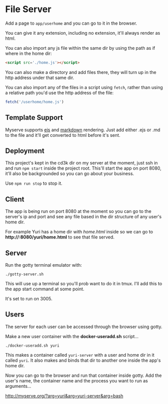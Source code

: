 # File Server
Add a page to `app/userhome` and you can go to it in the browser.

You can give it any extension, including no extension, it'll always render as
html.

You can also import any js file within the same dir by using the path as if
where in the home dir:

```html
<script src='./home.js'></script>
```

You can also make a directory and add files there, they will turn up in the
http address under that same dir.

You can also import any of the files in a script using `fetch`, rather than
using a relative path you'd use the http address of the file:

```js
fetch('/userhome/home.js')
```

## Template Support

Myserve supports [ejs](https://github.com/mde/ejs) and
[markdown](https://www.markdownguide.org) rendering. Just add either .ejs or
.md to the file and it'll get converted to html before it's sent.

## Deployment

This project's kept in the cd3k dir on my server at the moment, just ssh in
and run `npm start` inside the project root. This'll start the app on port
8080, it'll also be backgrounded so you can go about your business.

Use `npm run stop` to stop it.

## Client

The app is being run on port 8080 at the moment so you can go to the server's
ip and port and see any file based in the dir structure of any
user's home dir.

For example Yuri has a home dir with *home.html* inside so we can go to
**http://<ip-addr>:8080/yuri/home.html** to see that file served.

## Server

Run the gotty terminal emulator with:

```posix
./gotty-server.sh
```

This will use up a terminal so you'll prob want to do it in tmux. I'll add this
to the app start command at some point.

It's set to run on 3005.

## Users

The server for each user can be accessed through the browser using gotty.

Make a new user container with the **docker-useradd.sh** script...

```posix
./docker-useradd.sh yuri
```

This makes a container called `yuri-server` with a user and home dir in it
called `yuri`. It also makes and binds that dir to another one inside the app's
home dir.

Now you can go to the browser and run that container inside gotty. Add the
user's name, the container name and the process you want to run as arguments...

http://myserve.org/?arg=yuri&arg=yuri-server&arg=bash
